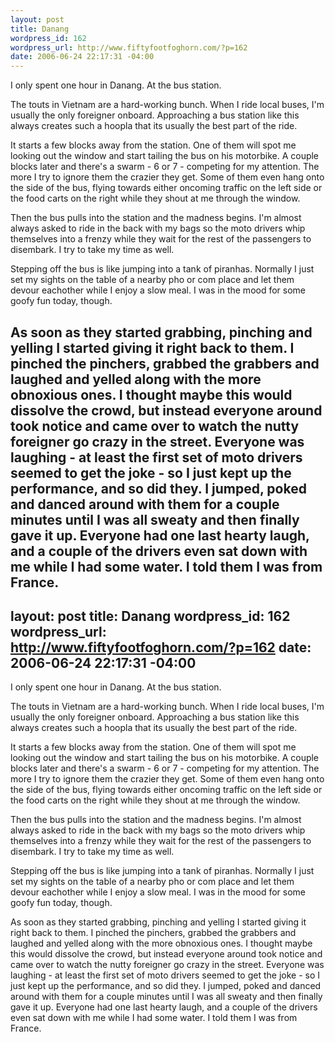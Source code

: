 ```yaml
--- 
layout: post
title: Danang
wordpress_id: 162
wordpress_url: http://www.fiftyfootfoghorn.com/?p=162
date: 2006-06-24 22:17:31 -04:00
---
```

I only spent one hour in Danang. At the bus station.

The touts in Vietnam are a hard-working bunch. When I ride local buses, I'm usually the only foreigner onboard. Approaching a bus station like this always creates such a hoopla that its usually the best part of the ride.

It starts a few blocks away from the station. One of them will spot me looking out the window and start tailing the bus on his motorbike. A couple blocks later and there's a swarm - 6 or 7 - competing for my attention. The more I try to ignore them the crazier they get. Some of them even hang onto the side of the bus, flying towards either oncoming traffic on the left side or the food carts on the right while they shout at me through the window.

Then the bus pulls into the station and the madness begins. I'm almost always asked to ride in the back with my bags so the moto drivers whip themselves into a frenzy while they wait for the rest of the passengers to disembark. I try to take my time as well.

Stepping off the bus is like jumping into a tank of piranhas. Normally I just set my sights on the table of a nearby pho or com place and let them devour eachother while I enjoy a slow meal. I was in the mood for some goofy fun today, though.

As soon as they started grabbing, pinching and yelling I started giving it right back to them. I pinched the pinchers, grabbed the grabbers and laughed and yelled along with the more obnoxious ones. I thought maybe this would dissolve the crowd, but instead everyone around took notice and came over to watch the nutty foreigner go crazy in the street. Everyone was laughing - at least the first set of moto drivers seemed to get the joke - so I just kept up the performance, and so did they. I jumped, poked and danced around with them for a couple minutes until I was all sweaty and then finally gave it up. Everyone had one last hearty laugh, and a couple of the drivers even sat down with me while I had some water. I told them I was from France.
--- 
layout: post
title: Danang
wordpress_id: 162
wordpress_url: http://www.fiftyfootfoghorn.com/?p=162
date: 2006-06-24 22:17:31 -04:00
---
I only spent one hour in Danang. At the bus station.

The touts in Vietnam are a hard-working bunch. When I ride local buses, I'm usually the only foreigner onboard. Approaching a bus station like this always creates such a hoopla that its usually the best part of the ride.

It starts a few blocks away from the station. One of them will spot me looking out the window and start tailing the bus on his motorbike. A couple blocks later and there's a swarm - 6 or 7 - competing for my attention. The more I try to ignore them the crazier they get. Some of them even hang onto the side of the bus, flying towards either oncoming traffic on the left side or the food carts on the right while they shout at me through the window.

Then the bus pulls into the station and the madness begins. I'm almost always asked to ride in the back with my bags so the moto drivers whip themselves into a frenzy while they wait for the rest of the passengers to disembark. I try to take my time as well.

Stepping off the bus is like jumping into a tank of piranhas. Normally I just set my sights on the table of a nearby pho or com place and let them devour eachother while I enjoy a slow meal. I was in the mood for some goofy fun today, though.

As soon as they started grabbing, pinching and yelling I started giving it right back to them. I pinched the pinchers, grabbed the grabbers and laughed and yelled along with the more obnoxious ones. I thought maybe this would dissolve the crowd, but instead everyone around took notice and came over to watch the nutty foreigner go crazy in the street. Everyone was laughing - at least the first set of moto drivers seemed to get the joke - so I just kept up the performance, and so did they. I jumped, poked and danced around with them for a couple minutes until I was all sweaty and then finally gave it up. Everyone had one last hearty laugh, and a couple of the drivers even sat down with me while I had some water. I told them I was from France.
